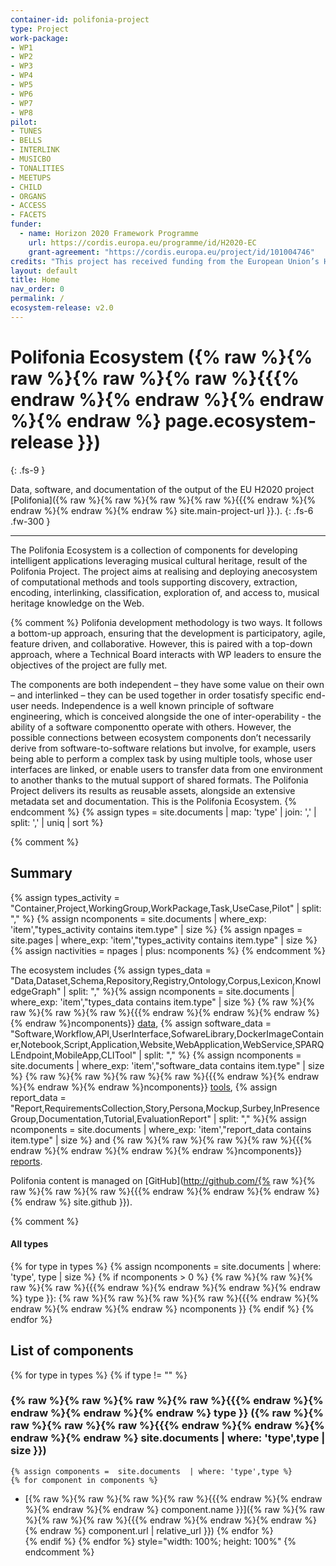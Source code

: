 ```yaml
---
container-id: polifonia-project
type: Project
work-package:
- WP1
- WP2
- WP3
- WP4
- WP5
- WP6
- WP7
- WP8
pilot:
- TUNES
- BELLS
- INTERLINK
- MUSICBO
- TONALITIES
- MEETUPS
- CHILD
- ORGANS
- ACCESS
- FACETS
funder:
  - name: Horizon 2020 Framework Programme
    url: https://cordis.europa.eu/programme/id/H2020-EC
    grant-agreement: "https://cordis.europa.eu/project/id/101004746"
credits: "This project has received funding from the European Union’s Horizon 2020 research and innovation programme under grant agreement N. 101004746."
layout: default
title: Home
nav_order: 0
permalink: /
ecosystem-release: v2.0
---
```


# Polifonia Ecosystem ({% raw %}{% raw %}{% raw %}{% raw %}{{{% endraw %}{% endraw %}{% endraw %}{% endraw %} page.ecosystem-release }})
{: .fs-9 }

Data, software, and documentation of the output of the EU H2020 project [Polifonia]({% raw %}{% raw %}{% raw %}{% raw %}{{{% endraw %}{% endraw %}{% endraw %}{% endraw %} site.main-project-url }}.). 
{: .fs-6 .fw-300 }

---

The Polifonia Ecosystem is a collection of components for developing intelligent applications leveraging musical cultural heritage, result of the Polifonia Project.
The project aims at realising and deploying anecosystem of computational methods and tools supporting discovery, extraction, encoding, interlinking, classification, exploration of, and access to, musical heritage knowledge on the Web.

{% comment %} 
Polifonia development methodology is two ways. 
It follows a bottom-up approach, ensuring that the development is participatory, agile, feature driven, and collaborative.
However, this is paired with a top-down approach, where a Technical Board interacts with WP leaders to ensure the objectives of the project are fully met.

The components are both independent – they have some value on their own – and interlinked – they can be used together in order tosatisfy specific end-user needs. 
Independence is a well known principle of software engineering, which is conceived alongside the one of inter-operability - the ability of a software componentto operate with others.
However, the possible connections between ecosystem components don’t necessarily derive from software-to-software relations but involve, for example, users being able to perform a complex task by using multiple tools, whose user interfaces are linked, or enable users to transfer data from one environment to another thanks to the mutual support of shared formats. 
The Polifonia Project delivers its results as reusable assets, alongside an extensive metadata set and documentation. This is the Polifonia Ecosystem.
{% endcomment %} 
{% assign types =  site.documents  | map: 'type' | join: ','  | split: ',' | uniq | sort %}


{% comment %}
## Summary
<div id="chart_container"></div>
<script>
anychart.onDocumentReady(function() {
    // set the data
    /* var data = [
        {x: "Application", value: 1},
        {x: "CLITool", value: 2},
        {x: "Corpus", value: 1},
        {x: "Dataset", value: 4},
        {x: "Documentation", value: 4},
        {x: "KnowledgeGraph", value: 1},
        {x: "Lexicon", value: 1},
        {x: "Library", value: 1},
        {x: "Ontology", value: 6},
        {x: "Persona", value: 22},
        {x: "Project", value: 3},
        {x: "Repository", value: 4},
        {x: "RequirementsCollection", value: 2},
        {x: "Schema", value: 2},
        {x: "Service", value: 1},
        {x: "Software", value: 8},
        {x: "SoftwareLibrary", value: 1},
        {x: "Story", value: 35},
        {x: "Tutorial", value: 1},
        {x: "UserInterface", value: 2},
        {x: "WebApplication", value: 3},
        {x: "WebServer", value: 1}
    ]; */
    var data = [
      {x: "Activites", value: 22},
      {x: "Data", value: 18},
      {x: "Software", value: 10},
      {x: "Application", value: 6},
      {x: "Report", value: 64}
    ]
    // create the chart
    var chart = anychart.pie3d();
    // set the chart title
    // chart.title("Polifonia Project Components by Type");
    // add the data
    chart.data(data);
    // sort elements
    chart.sort("desc");  
    // set legend position
    chart.legend().position("right");
    // set items layout
    chart.legend().itemsLayout("vertical");
    // display the chart in the container
    chart.container('chart_container');
    chart.draw();
  });
  </script>
{% assign types_activity = "Container,Project,WorkingGroup,WorkPackage,Task,UseCase,Pilot" | split: "," %}
{% assign ncomponents = site.documents  | where_exp: 'item',"types_activity contains item.type" | size %}
{% assign npages = site.pages  | where_exp: 'item',"types_activity contains item.type" | size %}
{% assign nactivities = npages | plus: ncomponents %}
{% endcomment %}


The ecosystem includes {% assign types_data = "Data,Dataset,Schema,Repository,Registry,Ontology,Corpus,Lexicon,KnowledgeGraph" | split: "," %}{% assign ncomponents = site.documents  | where_exp: 'item',"types_data contains item.type" | size %} {% raw %}{% raw %}{% raw %}{% raw %}{{{% endraw %}{% endraw %}{% endraw %}{% endraw %}ncomponents}} <a href="data.html">data</a>, {% assign software_data = "Software,Workflow,API,UserInterface,SofwareLibrary,DockerImageContainer,Notebook,Script,Application,Website,WebApplication,WebService,SPARQLEndpoint,MobileApp,CLITool" | split: "," %} {% assign ncomponents = site.documents  | where_exp: 'item',"software_data contains item.type" | size %} {% raw %}{% raw %}{% raw %}{% raw %}{{{% endraw %}{% endraw %}{% endraw %}{% endraw %}ncomponents}} <a href="software.html">tools</a>, {% assign report_data = "Report,RequirementsCollection,Story,Persona,Mockup,Surbey,InPresenceGroup,Documentation,Tutorial,EvaluationReport" | split: "," %}{% assign ncomponents = site.documents  | where_exp: 'item',"report_data contains item.type" | size %} and {% raw %}{% raw %}{% raw %}{% raw %}{{{% endraw %}{% endraw %}{% endraw %}{% endraw %}ncomponents}} <a href="report.html">reports</a>.

Polifonia content is managed on [GitHub](http://github.com/{% raw %}{% raw %}{% raw %}{% raw %}{{{% endraw %}{% endraw %}{% endraw %}{% endraw %} site.github }}).

{% comment %}
#### All types
{% for type in types %}
{% assign ncomponents =  site.documents  | where: 'type', type | size %}
{% if ncomponents > 0 %} {% raw %}{% raw %}{% raw %}{% raw %}{{{% endraw %}{% endraw %}{% endraw %}{% endraw %} type }}: {% raw %}{% raw %}{% raw %}{% raw %}{{{% endraw %}{% endraw %}{% endraw %}{% endraw %} ncomponents }} {% endif %}
{% endfor %}

## List of components 
{% for type in types %}
{% if type != "" %}
### {% raw %}{% raw %}{% raw %}{% raw %}{{{% endraw %}{% endraw %}{% endraw %}{% endraw %} type }} ({% raw %}{% raw %}{% raw %}{% raw %}{{{% endraw %}{% endraw %}{% endraw %}{% endraw %} site.documents  | where: 'type',type | size }})
	{% assign components =  site.documents  | where: 'type',type %}
	{% for component in components %}
- [{% raw %}{% raw %}{% raw %}{% raw %}{{{% endraw %}{% endraw %}{% endraw %}{% endraw %} component.name }}]({% raw %}{% raw %}{% raw %}{% raw %}{{{% endraw %}{% endraw %}{% endraw %}{% endraw %} component.url | relative_url }})	{% endfor %}	
{% endif %}
{% endfor %}
style="width: 100%; height: 100%"
{% endcomment %}
